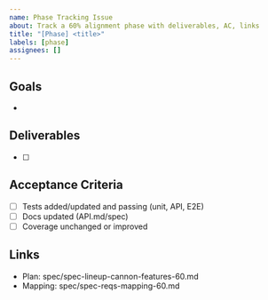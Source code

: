 ```yaml
---
name: Phase Tracking Issue
about: Track a 60% alignment phase with deliverables, AC, links
title: "[Phase] <title>"
labels: [phase]
assignees: []
---
```


## Goals

-

## Deliverables

- [ ]

## Acceptance Criteria

- [ ] Tests added/updated and passing (unit, API, E2E)
- [ ] Docs updated (API.md/spec)
- [ ] Coverage unchanged or improved

## Links

- Plan: spec/spec-lineup-cannon-features-60.md
- Mapping: spec/spec-reqs-mapping-60.md
